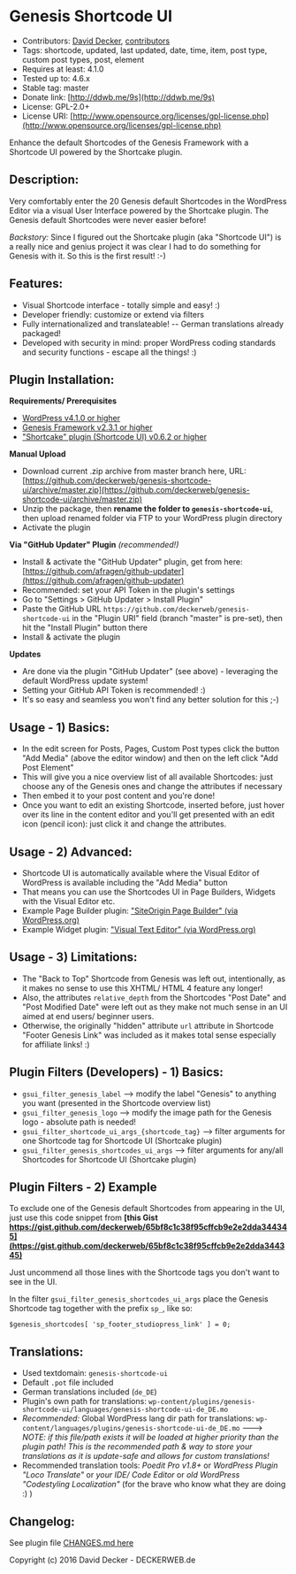 # Genesis Shortcode UI

* Contributors: [David Decker](https://github.com/deckerweb), [contributors](https://github.com/deckerweb/genesis-shortcode-ui/graphs/contributors)
* Tags: shortcode, updated, last updated, date, time, item, post type, custom post types, post, element
* Requires at least: 4.1.0
* Tested up to: 4.6.x
* Stable tag: master
* Donate link: [http://ddwb.me/9s](http://ddwb.me/9s)
* License: GPL-2.0+
* License URI: [http://www.opensource.org/licenses/gpl-license.php](http://www.opensource.org/licenses/gpl-license.php)

Enhance the default Shortcodes of the Genesis Framework with a Shortcode UI powered by the Shortcake plugin.


## Description:

Very comfortably enter the 20 Genesis default Shortcodes in the WordPress Editor via a visual User Interface powered by the Shortcake plugin. The Genesis default Shortcodes were never easier before!

*Backstory:* Since I figured out the Shortcake plugin (aka "Shortcode UI") is a really nice and genius project it was clear I had to do something for Genesis with it. So this is the first result! :-)


## Features:

* Visual Shortcode interface - totally simple and easy! :)
* Developer friendly: customize or extend via filters
* Fully internationalized and translateable! -- German translations already packaged!
* Developed with security in mind: proper WordPress coding standards and security functions - escape all the things! :)


## Plugin Installation:

**Requirements/ Prerequisites**
* [WordPress v4.1.0 or higher](https://wordpress.org/download/)
* [Genesis Framework v2.3.1 or higher](http://deckerweb.de/go/genesis/)
* ["Shortcake" plugin (Shortcode UI) v0.6.2 or higher](https://wordpress.org/plugins/shortcode-ui/screenshots/)

**Manual Upload**
* Download current .zip archive from master branch here, URL: [https://github.com/deckerweb/genesis-shortcode-ui/archive/master.zip](https://github.com/deckerweb/genesis-shortcode-ui/archive/master.zip)
* Unzip the package, then **rename the folder to `genesis-shortcode-ui`**, then upload renamed folder via FTP to your WordPress plugin directory
* Activate the plugin

**Via "GitHub Updater" Plugin** *(recommended!)*

* Install & activate the "GitHub Updater" plugin, get from here: [https://github.com/afragen/github-updater](https://github.com/afragen/github-updater)
* Recommended: set your API Token in the plugin's settings
* Go to "Settings > GitHub Updater > Install Plugin"
* Paste the GitHub URL `https://github.com/deckerweb/genesis-shortcode-ui` in the "Plugin URI" field (branch "master" is pre-set), then hit the "Install Plugin" button there
* Install & activate the plugin

**Updates**
* Are done via the plugin "GitHub Updater" (see above) - leveraging the default WordPress update system!
* Setting your GitHub API Token is recommended! :)
* It's so easy and seamless you won't find any better solution for this ;-)


## Usage - 1) Basics:

* In the edit screen for Posts, Pages, Custom Post types click the button "Add Media" (above the editor window) and then on the left click "Add Post Element"
* This will give you a nice overview list of all available Shortcodes: just choose any of the Genesis ones and change the attributes if necessary
* Then embed it to your post content and you're done!
* Once you want to edit an existing Shortcode, inserted before, just hover over its line in the content editor and you'll get presented with an edit icon (pencil icon): just click it and change the attributes.


## Usage - 2) Advanced:

* Shortcode UI is automatically available where the Visual Editor of WordPress is available including the "Add Media" button
* That means you can use the Shortcodes UI in Page Builders, Widgets with the Visual Editor etc.
* Example Page Builder plugin: ["SiteOrigin Page Builder" (via WordPress.org)](https://wordpress.org/plugins/siteorigin-panels/screenshots/)
* Example Widget plugin: ["Visual Text Editor" (via WordPress.org)](https://wordpress.org/plugins/visual-text-editor/screenshots/)


## Usage - 3) Limitations:

* The "Back to Top" Shortcode from Genesis was left out, intentionally, as it makes no sense to use this XHTML/ HTML 4 feature any longer!
* Also, the attributes `relative_depth` from the Shortcodes "Post Date" and "Post Modified Date" were left out as they make not much sense in an UI aimed at end users/ beginner users.
* Otherwise, the originally "hidden" attribute `url` attribute in Shortcode "Footer Genesis Link" was included as it makes total sense especially for affiliate links! :)


## Plugin Filters (Developers) - 1) Basics:

* `gsui_filter_genesis_label` --> modify the label "Genesis" to anything you want (presented in the Shortcode overview list)
* `gsui_filter_genesis_logo` --> modify the image path for the Genesis logo - absolute path is needed!
* `gsui_filter_shortcode_ui_args_{shortcode_tag}` --> filter arguments for one Shortcode tag for Shortcode UI (Shortcake plugin)
* `gsui_filter_genesis_shortcodes_ui_args` --> filter arguments for any/all Shortcodes for Shortcode UI (Shortcake plugin)


## Plugin Filters - 2) Example

To exclude one of the Genesis default Shortcodes from appearing in the UI, just use this code snippet from **[this Gist https://gist.github.com/deckerweb/65bf8c1c38f95cffcb9e2e2dda344345](https://gist.github.com/deckerweb/65bf8c1c38f95cffcb9e2e2dda344345)**

Just uncommend all those lines with the Shortcode tags you don't want to see in the UI.

In the filter `gsui_filter_genesis_shortcodes_ui_args` place the Genesis Shortcode tag together with the prefix `sp_`, like so:

```
$genesis_shortcodes[ 'sp_footer_studiopress_link' ] = 0;
```


## Translations:

* Used textdomain: `genesis-shortcode-ui`
* Default `.pot` file included
* German translations included (`de_DE`)
* Plugin's own path for translations: `wp-content/plugins/genesis-shortcode-ui/languages/genesis-shortcode-ui-de_DE.mo`
* *Recommended:* Global WordPress lang dir path for translations: `wp-content/languages/plugins/genesis-shortcode-ui-de_DE.mo` ---> *NOTE: if this file/path exists it will be loaded at higher priority than the plugin path! This is the recommended path & way to store your translations as it is update-safe and allows for custom translations!*
* Recommended translation tools: *Poedit Pro v1.8+* or *WordPress Plugin "Loco Translate"* or *your IDE/ Code Editor* or *old WordPress "Codestyling Localization"* (for the brave who know what they are doing :) )


## Changelog:

See plugin file [CHANGES.md here](https://github.com/deckerweb/genesis-shortcode-ui/blob/master/CHANGES.md)

Copyright (c) 2016 David Decker - DECKERWEB.de
